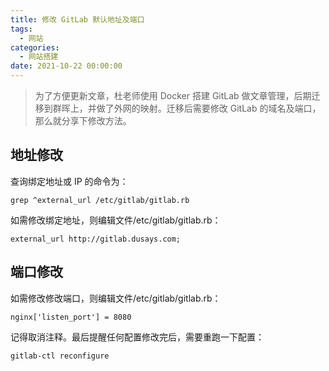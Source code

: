 ```yaml
---
title: 修改 GitLab 默认地址及端口
tags:
  - 网站
categories:
  - 网站搭建
date: 2021-10-22 00:00:00
---
```


> 为了方便更新文章，杜老师使用 Docker 搭建 GitLab 做文章管理，后期迁移到群晖上，并做了外网的映射。迁移后需要修改 GitLab 的域名及端口，那么就分享下修改方法。 

<!-- more -->

## 地址修改

查询绑定地址或 IP 的命令为：

```
grep ^external_url /etc/gitlab/gitlab.rb
```

如需修改绑定地址，则编辑文件/etc/gitlab/gitlab.rb：

```
external_url http://gitlab.dusays.com;
```

## 端口修改

如需修改修改端口，则编辑文件/etc/gitlab/gitlab.rb：

```
nginx['listen_port'] = 8080
```

记得取消注释。最后提醒任何配置修改完后，需要重跑一下配置：

```
gitlab-ctl reconfigure
```
